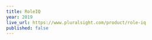 ```yaml
---
title: RoleIQ
year: 2019
live_url: https://www.pluralsight.com/product/role-iq
published: false
---
```

